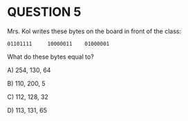 # QUESTION 5

Mrs. Kol writes these bytes on the board in front of the class: 
```
01101111     10000011    01000001
```
What do these bytes equal to?

A) 254, 130, 64

B) 110, 200, 5

C) 112, 128, 32

D) 113, 131, 65
